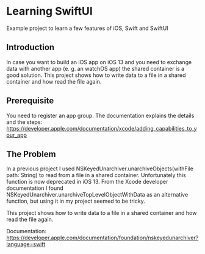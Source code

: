 # Learning SwiftUI
Example project to learn a few features of iOS, Swift and SwiftUI

## Introduction
In case you want to build an iOS app on iOS 13 and you need to exchange data
with another app (e. g. an watchOS app) the shared container is a good solution.
This project shows how to write data to a file in a shared container and
how read the file again.

## Prerequisite
You need to register an app group. The documentation explains the details and the steps: https://developer.apple.com/documentation/xcode/adding_capabilities_to_your_app

## The Problem
In a previous project I used NSKeyedUnarchiver.unarchiveObjects(withFile path: String) 
to read from a file in a shared container. Unfortunately this function is now deprecated in iOS 13.
From the Xcode developer documentation I found NSKeyedUnarchiver.unarchiveTopLevelObjectWithData 
as an alternative function, but using it in my project seemed to be tricky.

This project shows how to write data to a file in a shared container and
how read the file again. 

Documentation: https://developer.apple.com/documentation/foundation/nskeyedunarchiver?language=swift
